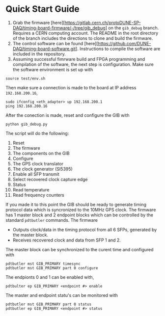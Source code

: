 # Quick Start Guide

1. Grab the firmware [here][https://gitlab.cern.ch/protoDUNE-SP-DAQ/timing-board-firmware/-/tree/gib_debug] on the `gib_debug` branch. Requires a CERN computing account. The README in the root directory of the branch includes the directions to clone and build the firmware.
2. The control software can be found [here][https://github.com/DUNE-DAQ/timing-board-software.git]. Instructions to compile the software are included in the repository.
3. Assuming successful fimrware build and FPGA programming and compilation of
the software, the next step is configuration. Make sure the software
environment is set up with

```
source test/env.sh
```

Then make sure a connection is made to the board at IP address `192.168.200.16`,

```
sudo ifconfig <eth_adapter> up 192.168.200.1
ping 192.168.200.16
```

After the conection is made, reset and configure the GIB with 

```
python gib_debug.py
``` 

The script  will do the following:
1. Reset
  1. The firmware
  2. The components on the GIB
2. Configure 
  1. The GPS clock translator
  2. The clock generator (SI5395)
  3. Enable all SFP transmit
  4. Select recovered clock capture edge
3. Status
  1. Read temperature
  2. Read frequency counters

If you made it to this point the GIB should be ready to generate timing
protocol data which is syncronized to the 10MHz GPS clock. The firmware has
1 master block and 2 endpoint blocks which can be controlled by the standard
`pdtbutler` commands. The firmware

* Outputs clock/data in the timing protocol from all 6 SFPs, generated by the
  master block.
* Receives recovered clock and data from SFP 1 and 2.

The master block can be synchronized to the curent time and configured with 

```
pdtbutler mst GIB_PRIMARY timesync
pdtbutler mst GIB_PRIMARY part 0 configure
```

The endpionts 0 and 1 can be enabled with,

```
pdtbulter ep GIB_PRIMARY <endpoint #> enable
```

The master and endpoint statu's can be monitored with

```
pdtbutler mst GIB_PRIMARY part 0 status
pdtbutler ep GIB_PRIMARY <endpoint #> status
```
